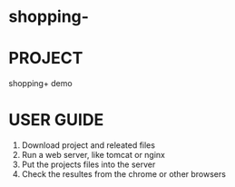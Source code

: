 # shopping-

# PROJECT #

shopping+ demo

# USER GUIDE #

1. Download project and releated files
2. Run a web server, like tomcat or nginx
3. Put the projects files into the server
4. Check the resultes from the chrome or other browsers

